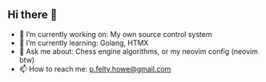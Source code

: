 ## Hi there 👋
- 🔭 I’m currently working on: My own source control system
- 🌱 I’m currently learning: Golang, HTMX
- 💬 Ask me about: Chess engine algorithms, or my neovim config (neovim btw)
- 📫 How to reach me: p.felty.howe@gmail.com
<!--
**peter-fh/peter-fh** is a ✨ _special_ ✨ repository because its `README.md` (this file) appears on your GitHub profile.

Here are some ideas to get you started:

- 🔭 I’m currently working on ...
- 🌱 I’m currently learning ...
- 👯 I’m looking to collaborate on ...
- 🤔 I’m looking for help with ...
- 💬 Ask me about ...
- 📫 How to reach me: ...
- 😄 Pronouns: ...
- ⚡ Fun fact: ...
-->
